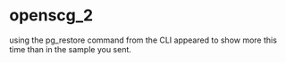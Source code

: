 # openscg_2
using the pg_restore command from the CLI appeared to show more this time than in the sample you sent.
